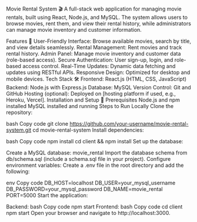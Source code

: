 Movie Rental System 🎬
A full-stack web application for managing movie rentals, built using React, Node.js, and MySQL.
The system allows users to browse movies, rent them, and view their rental history, while administrators can manage movie inventory and customer information.

Features 🌟
User-Friendly Interface: Browse available movies, search by title, and view details seamlessly.
Rental Management: Rent movies and track rental history.
Admin Panel: Manage movie inventory and customer data (role-based access).
Secure Authentication: User sign-up, login, and role-based access control.
Real-Time Updates: Dynamic data fetching and updates using RESTful APIs.
Responsive Design: Optimized for desktop and mobile devices.
Tech Stack 🛠️
Frontend: React.js (HTML, CSS, JavaScript)
Backend: Node.js with Express.js
Database: MySQL
Version Control: Git and GitHub
Hosting (optional): Deployed on [hosting platform if used, e.g., Heroku, Vercel].
Installation and Setup 🚀
Prerequisites
Node.js and npm installed
MySQL installed and running
Steps to Run Locally
Clone the repository:

bash
Copy code
git clone https://github.com/your-username/movie-rental-system.git
cd movie-rental-system
Install dependencies:

bash
Copy code
npm install
cd client && npm install
Set up the database:

Create a MySQL database: movie_rental
Import the database schema from db/schema.sql (include a schema.sql file in your project).
Configure environment variables:
Create a .env file in the root directory and add the following:

env
Copy code
DB_HOST=localhost
DB_USER=your_mysql_username
DB_PASSWORD=your_mysql_password
DB_NAME=movie_rental
PORT=5000
Start the application:

Backend:
bash
Copy code
npm start
Frontend:
bash
Copy code
cd client
npm start
Open your browser and navigate to http://localhost:3000.
